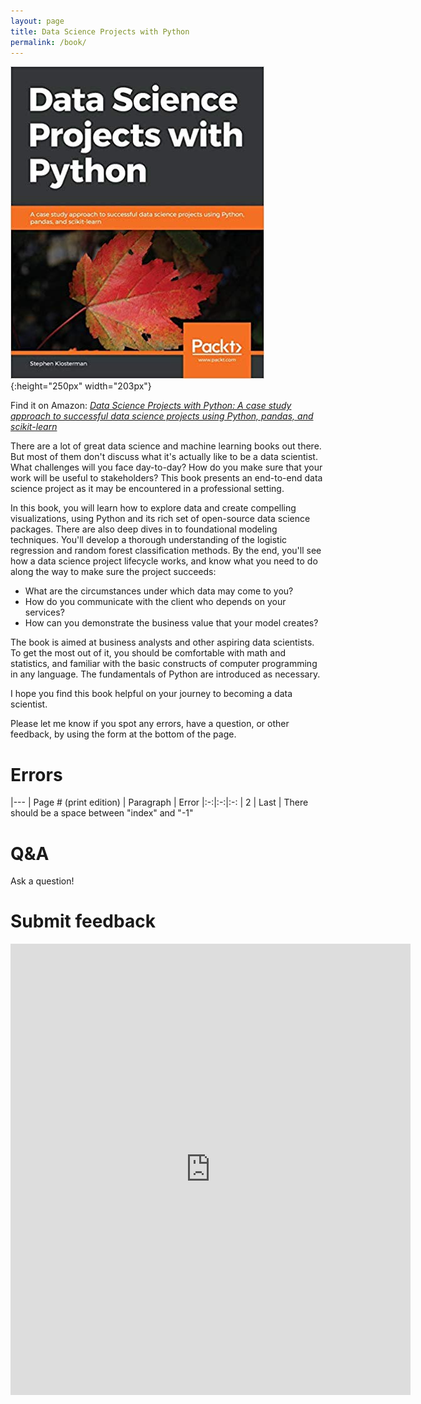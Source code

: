 ```yaml
---
layout: page
title: Data Science Projects with Python
permalink: /book/
---
```


![book cover](/images/book_cover.jpg){:height="250px" width="203px"}

Find it on Amazon: _[Data Science Projects with Python: A case study approach to successful data science projects using Python, pandas, and scikit-learn](https://www.amazon.com/Data-Science-Projects-Python-scikit-learn-dp-1838551026/dp/1838551026/)_

There are a lot of great data science and machine learning books out there. But most of them don't discuss what it's actually like to be a data scientist. What challenges will you face day-to-day? How do you make sure that your work will be useful to stakeholders? This book presents an end-to-end data science project as it may be encountered in a professional setting.

In this book, you will learn how to explore data and create compelling visualizations, using Python and its rich set of open-source data science packages. There are also deep dives in to foundational modeling techniques. You'll develop a thorough understanding of the logistic regression and random forest classification methods. By the end, you'll see how a data science project lifecycle works, and know what you need to do along the way to make sure the project succeeds:

- What are the circumstances under which data may come to you?
- How do you communicate with the client who depends on your services?
- How can you demonstrate the business value that your model creates?

The book is aimed at business analysts and other aspiring data scientists. To get the most out of it, you should be comfortable with math and statistics, and familiar with the basic constructs of computer programming in any language. The fundamentals of Python are introduced as necessary.

I hope you find this book helpful on your journey to becoming a data scientist.

Please let me know if you spot any errors, have a question, or other feedback, by using the form at the bottom of the page.

# Errors

|---
| Page # (print edition) | Paragraph | Error 
|:-:|:-:|:-:
| 2 | Last | There should be a space between "index" and "-1"

# Q&A

Ask a question!

# Submit feedback
<iframe src="https://docs.google.com/forms/d/e/1FAIpQLScop-llj_meLLmJCo4dTycqlJ2MxZFnVxMWsHPzt5aynrLXjw/viewform?embedded=true" width="640" height="722" frameborder="0" marginheight="0" marginwidth="0">Loading...</iframe>

